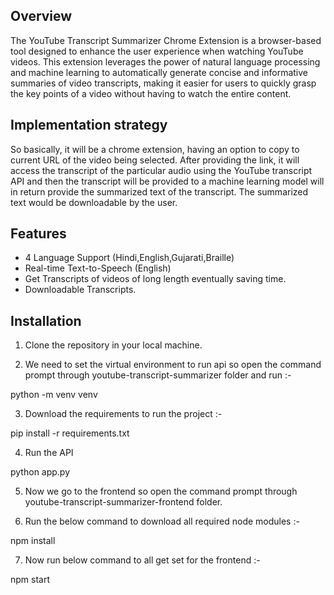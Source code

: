 ## Overview

The YouTube Transcript Summarizer Chrome Extension is a browser-based tool designed to enhance the user experience when watching YouTube videos. This extension leverages the power of natural language processing and machine learning to automatically generate concise and informative summaries of video transcripts, making it easier for users to quickly grasp the key points of a video without having to watch the entire content.

## Implementation strategy

So basically, it will be a chrome extension, having an option to copy to current URL of the video being selected. After providing the link, it will access the transcript of the particular audio using the YouTube transcript API and then the transcript will be provided to a machine learning model will in return provide the summarized text of the transcript. The summarized text would be downloadable by the user.

## Features

- 4 Language Support (Hindi,English,Gujarati,Braille)
- Real-time Text-to-Speech (English)
- Get Transcripts of videos of long length eventually saving time.
- Downloadable Transcripts.


## Installation

1. Clone the repository in your local machine.

2. We need to set the virtual environment to run api so open the command prompt through youtube-transcript-summarizer folder and run :-

python -m venv venv

3. Download the requirements to run the project :-  

pip install -r requirements.txt

4. Run the API

python app.py

5. Now we go to the frontend so open the command prompt through youtube-transcript-summarizer-frontend folder.

6. Run the below command to download all required node modules :-

npm install

7. Now run below command to all get set for the frontend :-

npm start




